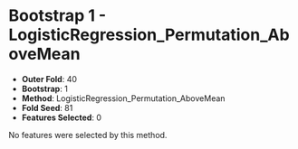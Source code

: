 # Bootstrap 1 - LogisticRegression_Permutation_AboveMean

- **Outer Fold**: 40
- **Bootstrap**: 1
- **Method**: LogisticRegression_Permutation_AboveMean
- **Fold Seed**: 81
- **Features Selected**: 0

No features were selected by this method.
